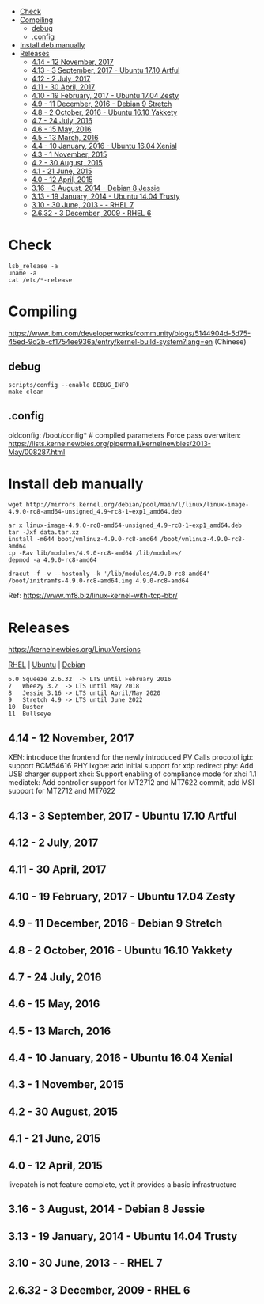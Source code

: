 <!-- TOC -->

- [Check](#check)
- [Compiling](#compiling)
    - [debug](#debug)
    - [.config](#config)
- [Install deb manually](#install-deb-manually)
- [Releases](#releases)
    - [4.14 - 12 November, 2017](#414---12-november-2017)
    - [4.13 - 3 September, 2017 - Ubuntu 17.10 Artful](#413---3-september-2017---ubuntu-1710-artful)
    - [4.12 - 2 July, 2017](#412---2-july-2017)
    - [4.11 - 30 April, 2017](#411---30-april-2017)
    - [4.10 - 19 February, 2017 - Ubuntu 17.04 Zesty](#410---19-february-2017---ubuntu-1704-zesty)
    - [4.9 - 11 December, 2016 - Debian 9 Stretch](#49---11-december-2016---debian-9-stretch)
    - [4.8 - 2 October, 2016 - Ubuntu 16.10 Yakkety](#48---2-october-2016---ubuntu-1610-yakkety)
    - [4.7 - 24 July, 2016](#47---24-july-2016)
    - [4.6 - 15 May, 2016](#46---15-may-2016)
    - [4.5 - 13 March, 2016](#45---13-march-2016)
    - [4.4 - 10 January, 2016 - Ubuntu 16.04 Xenial](#44---10-january-2016---ubuntu-1604-xenial)
    - [4.3 - 1 November, 2015](#43---1-november-2015)
    - [4.2 - 30 August, 2015](#42---30-august-2015)
    - [4.1 - 21 June, 2015](#41---21-june-2015)
    - [4.0 - 12 April, 2015](#40---12-april-2015)
    - [3.16 - 3 August, 2014 - Debian 8 Jessie](#316---3-august-2014---debian-8-jessie)
    - [3.13 - 19 January, 2014 - Ubuntu 14.04 Trusty](#313---19-january-2014---ubuntu-1404-trusty)
    - [3.10 - 30 June, 2013 -  - RHEL 7](#310---30-june-2013------rhel-7)
    - [2.6.32 - 3 December, 2009 - RHEL 6](#2632---3-december-2009---rhel-6)

<!-- /TOC -->

# Check
    lsb_release -a
    uname -a
    cat /etc/*-release

# Compiling
https://www.ibm.com/developerworks/community/blogs/5144904d-5d75-45ed-9d2b-cf1754ee936a/entry/kernel-build-system?lang=en (Chinese)

## debug
    scripts/config --enable DEBUG_INFO
    make clean

## .config
oldconfig: /boot/config*  # compiled parameters
Force pass overwriten: https://lists.kernelnewbies.org/pipermail/kernelnewbies/2013-May/008287.html

# Install deb manually
```
wget http://mirrors.kernel.org/debian/pool/main/l/linux/linux-image-4.9.0-rc8-amd64-unsigned_4.9~rc8-1~exp1_amd64.deb

ar x linux-image-4.9.0-rc8-amd64-unsigned_4.9~rc8-1~exp1_amd64.deb
tar -Jxf data.tar.xz
install -m644 boot/vmlinuz-4.9.0-rc8-amd64 /boot/vmlinuz-4.9.0-rc8-amd64
cp -Rav lib/modules/4.9.0-rc8-amd64 /lib/modules/
depmod -a 4.9.0-rc8-amd64

dracut -f -v --hostonly -k '/lib/modules/4.9.0-rc8-amd64'  /boot/initramfs-4.9.0-rc8-amd64.img 4.9.0-rc8-amd64
```
Ref: https://www.mf8.biz/linux-kernel-with-tcp-bbr/    

# Releases
https://kernelnewbies.org/LinuxVersions

[RHEL](https://access.redhat.com/articles/3078) | 
[Ubuntu](https://askubuntu.com/questions/517136/list-of-ubuntu-versions-with-corresponding-linux-kernel-version) | 
[Debian](https://en.wikipedia.org/wiki/Debian_version_history#Release_table)

    6.0	Squeeze	2.6.32  -> LTS until February 2016
    7	Wheezy 3.2  -> LTS until May 2018
    8	Jessie 3.16 -> LTS until April/May 2020
    9	Stretch	4.9	-> LTS until June 2022
    10	Buster
    11	Bullseye

## 4.14 - 12 November, 2017
XEN: introduce the frontend for the newly introduced PV Calls procotol
igb: support BCM54616 PHY
ixgbe: add initial support for xdp redirect
phy: Add USB charger support
xhci: Support enabling of compliance mode for xhci 1.1
mediatek: Add controller support for MT2712 and MT7622 commit, add MSI support for MT2712 and MT7622

## 4.13 - 3 September, 2017 - Ubuntu 17.10 Artful

## 4.12 - 2 July, 2017

## 4.11 - 30 April, 2017

## 4.10 - 19 February, 2017 - Ubuntu 17.04 Zesty

## 4.9 - 11 December, 2016 - Debian 9 Stretch

## 4.8 - 2 October, 2016 - Ubuntu 16.10 Yakkety

## 4.7 - 24 July, 2016

## 4.6 - 15 May, 2016

## 4.5 - 13 March, 2016

## 4.4 - 10 January, 2016 - Ubuntu 16.04 Xenial

## 4.3 - 1 November, 2015

## 4.2 - 30 August, 2015

## 4.1 - 21 June, 2015

## 4.0 - 12 April, 2015
livepatch is not feature complete, yet it provides a basic infrastructure

## 3.16 - 3 August, 2014 - Debian 8 Jessie 
## 3.13 - 19 January, 2014 - Ubuntu 14.04 Trusty
## 3.10 - 30 June, 2013 -  - RHEL 7
## 2.6.32 - 3 December, 2009 - RHEL 6